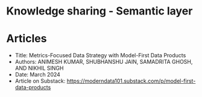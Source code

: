 Knowledge sharing - Semantic layer
==================================

# Articles
* Title: Metrics-Focused Data Strategy with Model-First Data Products
* Authors: ANIMESH KUMAR, SHUBHANSHU JAIN, SAMADRITA GHOSH, AND NIKHIL SINGH
* Date: March 2024
* Article on Substack:
  https://moderndata101.substack.com/p/model-first-data-products
